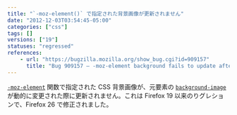 ```yaml
---
title: "`-moz-element()` で指定された背景画像が更新されません"
date: "2012-12-03T03:54:45-05:00"
categories: ["css"]
tags: []
versions: ["19"]
statuses: "regressed"
references:
    - url: "https://bugzilla.mozilla.org/show_bug.cgi?id=909157"
      title: "Bug 909157 – -moz-element background fails to update after image reloads"
---
```

[`-moz-element`](https://developer.mozilla.org/docs/Web/CSS/-moz-element) 関数で指定された CSS 背景画像が、元要素の [`background-image`](https://developer.mozilla.org/docs/Web/CSS/background-image) が動的に変更された際に更新されません。これは Firefox 19 以来のりグレションで、Firefox 26 で修正されました。

